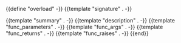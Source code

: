 {{define "overload" -}}
{{template "signature" . -}}

{{template "summary" . -}}
{{template "description" . -}}
{{template "func_parameters" . -}}
{{template "func_args" . -}}
{{template "func_returns" . -}}
{{template "func_raises" . -}}
{{end}}
